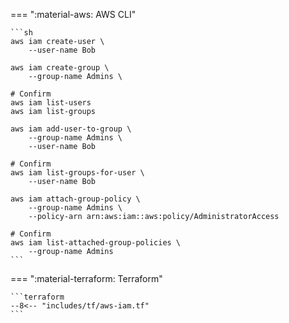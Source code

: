 === ":material-aws: AWS CLI"

    ```sh
    aws iam create-user \
        --user-name Bob
    
    aws iam create-group \
        --group-name Admins \

    # Confirm
    aws iam list-users
    aws iam list-groups

    aws iam add-user-to-group \
        --group-name Admins \
        --user-name Bob

    # Confirm
    aws iam list-groups-for-user \
        --user-name Bob

    aws iam attach-group-policy \
        --group-name Admins \
        --policy-arn arn:aws:iam::aws:policy/AdministratorAccess

    # Confirm
    aws iam list-attached-group-policies \
        --group-name Admins
    ```

=== ":material-terraform: Terraform"

    ```terraform
    --8<-- "includes/tf/aws-iam.tf"
    ```